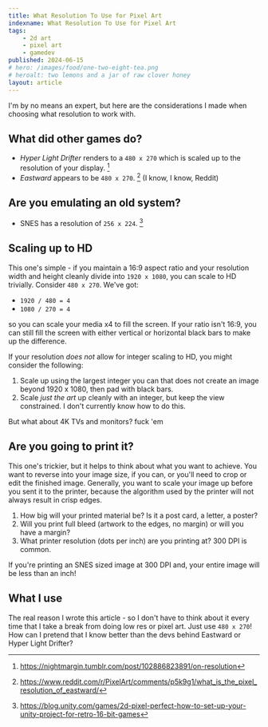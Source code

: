 ```yaml
---
title: What Resolution To Use for Pixel Art
indexname: What Resolution To Use for Pixel Art
tags:
    - 2d art
    - pixel art
    - gamedev
published: 2024-06-15
# hero: /images/food/one-two-eight-tea.png
# heroalt: two lemons and a jar of raw clover honey
layout: article
---
```


I'm by no means an expert, but here are the considerations I made when choosing what
resolution to work with.

## What did other games do?

- _Hyper Light Drifter_ renders to a `480 x 270` which is scaled up to the resolution of your display. [^1]
- _Eastward_ appears to be `480 x 270`. [^2] (I know, I know, Reddit)

[^1]: https://nightmargin.tumblr.com/post/102886823891/on-resolution
[^2]: https://www.reddit.com/r/PixelArt/comments/p5k9g1/what_is_the_pixel_resolution_of_eastward/

## Are you emulating an old system?

- SNES has a resolution of `256 x 224`. [^3]

[^3]: https://blog.unity.com/games/2d-pixel-perfect-how-to-set-up-your-unity-project-for-retro-16-bit-games

## Scaling up to HD

This one's simple - if you maintain a 16:9 aspect ratio and your resolution width
and height cleanly divide into `1920 x 1080`, you can scale to HD trivially. Consider `480 x 270`. We've got:

- `1920 / 480 = 4`
- `1080 / 270 = 4`

so you can scale your media x4 to fill the screen. If your ratio isn't 16:9, you can
still fill the screen with either vertical or horizontal black bars to make up the difference.

If your resolution _does not_ allow for integer scaling to HD, you might consider the following:

1. Scale up using the largest integer you can that does not create an image beyond 1920 x 1080, then pad with black bars.
2. Scale _just the art_ up cleanly with an integer, but keep the view constrained. I don't currently know how to do this.

But what about 4K TVs and monitors? fuck 'em

## Are you going to print it?

This one's trickier, but it helps to think about what you want to achieve.
You want to reverse into your image size, if you can, or you'll need to crop or
edit the finished image. Generally, you want to scale your image up before you
sent it to the printer, because the algorithm used by the printer will not always
result in crisp edges.

1. How big will your printed material be? Is it a post card, a letter, a poster?
2. Will you print full bleed (artwork to the edges, no margin) or will you have a margin?
3. What printer resolution (dots per inch) are you printing at? 300 DPI is common.

If you're printing an SNES sized image at 300 DPI and, your entire image will be less than an inch!

## What I use

The real reason I wrote this article - so I don't have to think about it every
time that I take a break from doing low res or pixel art. Just use `480 x 270`!
How can I pretend that I know better than the devs behind Eastward or Hyper Light Drifter?
